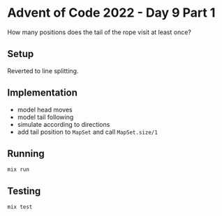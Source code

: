 # Advent of Code 2022 - Day 9 Part 1

How many positions does the tail of the rope visit at least once?

## Setup

Reverted to line splitting.

## Implementation

* model head moves
* model tail following
* simulate according to directions
* add tail position to `MapSet` and call `MapSet.size/1`

## Running

`mix run`

## Testing

`mix test`

